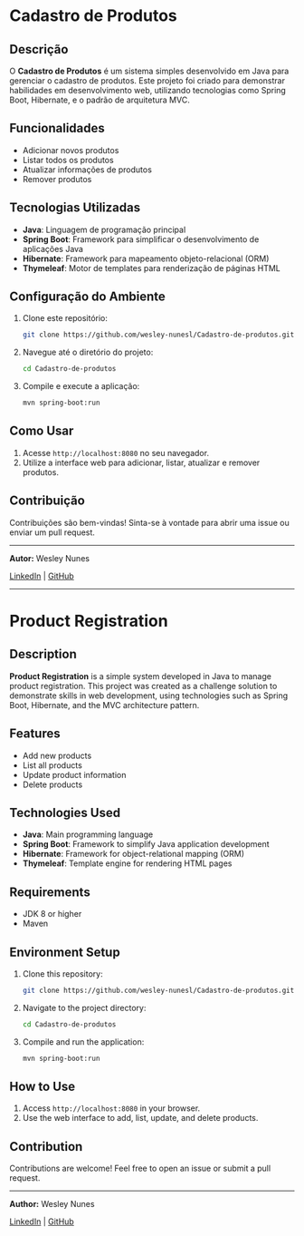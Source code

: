 # Cadastro de Produtos

## Descrição

O **Cadastro de Produtos** é um sistema simples desenvolvido em Java para gerenciar o cadastro de produtos. Este projeto foi criado para demonstrar habilidades em desenvolvimento web, utilizando tecnologias como Spring Boot, Hibernate, e o padrão de arquitetura MVC.

## Funcionalidades

- Adicionar novos produtos
- Listar todos os produtos
- Atualizar informações de produtos
- Remover produtos

## Tecnologias Utilizadas

- **Java**: Linguagem de programação principal
- **Spring Boot**: Framework para simplificar o desenvolvimento de aplicações Java
- **Hibernate**: Framework para mapeamento objeto-relacional (ORM)
- **Thymeleaf**: Motor de templates para renderização de páginas HTML


## Configuração do Ambiente

1. Clone este repositório:
    ```bash
    git clone https://github.com/wesley-nunesl/Cadastro-de-produtos.git
    ```
2. Navegue até o diretório do projeto:
    ```bash
    cd Cadastro-de-produtos
    ```
3. Compile e execute a aplicação:
    ```bash
    mvn spring-boot:run
    ```

## Como Usar

1. Acesse `http://localhost:8080` no seu navegador.
2. Utilize a interface web para adicionar, listar, atualizar e remover produtos.

## Contribuição

Contribuições são bem-vindas! Sinta-se à vontade para abrir uma issue ou enviar um pull request.

---

**Autor:** Wesley Nunes

[LinkedIn](https://www.linkedin.com/in/wesley-nunes/) | [GitHub](https://github.com/wesley-nunesl)


---

# Product Registration

## Description

**Product Registration** is a simple system developed in Java to manage product registration. This project was created as a challenge solution to demonstrate skills in web development, using technologies such as Spring Boot, Hibernate, and the MVC architecture pattern.

## Features

- Add new products
- List all products
- Update product information
- Delete products

## Technologies Used

- **Java**: Main programming language
- **Spring Boot**: Framework to simplify Java application development
- **Hibernate**: Framework for object-relational mapping (ORM)
- **Thymeleaf**: Template engine for rendering HTML pages

## Requirements

- JDK 8 or higher
- Maven

## Environment Setup

1. Clone this repository:
    ```bash
    git clone https://github.com/wesley-nunesl/Cadastro-de-produtos.git
    ```
2. Navigate to the project directory:
    ```bash
    cd Cadastro-de-produtos
    ```
3. Compile and run the application:
    ```bash
    mvn spring-boot:run
    ```

## How to Use

1. Access `http://localhost:8080` in your browser.
2. Use the web interface to add, list, update, and delete products.

## Contribution

Contributions are welcome! Feel free to open an issue or submit a pull request.

---

**Author:** Wesley Nunes

[LinkedIn](https://www.linkedin.com/in/wesley-nunes/) | [GitHub](https://github.com/wesley-nunesl)
